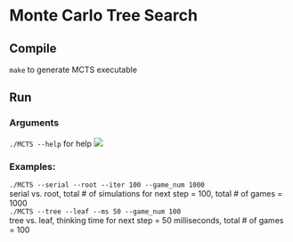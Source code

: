 # Monte Carlo Tree Search
## Compile
```make``` to generate MCTS executable
## Run
### Arguments
```./MCTS --help``` for help
![](https://i.imgur.com/tDyE9u2.png)
### Examples:
```./MCTS --serial --root --iter 100 --game_num 1000 ```  
serial vs. root, total # of simulations for next step = 100, total # of games = 1000  
```./MCTS --tree --leaf --ms 50 --game_num 100 ```  
tree vs. leaf, thinking time for next step = 50 milliseconds, total # of games = 100  
